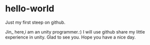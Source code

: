 # hello-world
Just my first steep on github.

Jin_ here,i am an unity programmer.:)
I will use github share my little experience in unity.
Glad to see you. Hope you have a nice day.
